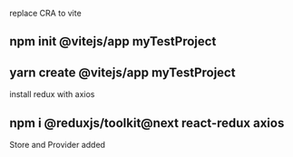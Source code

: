 
replace CRA to vite
## npm init @vitejs/app myTestProject
## yarn create @vitejs/app myTestProject

install redux with axios
## npm i @reduxjs/toolkit@next react-redux axios

Store and Provider added